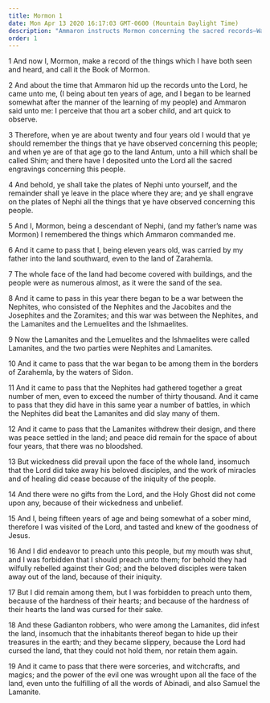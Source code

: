 ```yaml
---
title: Mormon 1
date: Mon Apr 13 2020 16:17:03 GMT-0600 (Mountain Daylight Time)
description: "Ammaron instructs Mormon concerning the sacred records—War commences between the Nephites and the Lamanites—The Three Nephites are taken away—Wickedness, unbelief, sorceries, and witchcraft prevail. About A.D. 321–26."
order: 1
---
```


1 And now I, Mormon, make a record of the things which I have both seen and heard, and call it the Book of Mormon.

2 And about the time that Ammaron hid up the records unto the Lord, he came unto me, (I being about ten years of age, and I began to be learned somewhat after the manner of the learning of my people) and Ammaron said unto me: I perceive that thou art a sober child, and art quick to observe.

3 Therefore, when ye are about twenty and four years old I would that ye should remember the things that ye have observed concerning this people; and when ye are of that age go to the land Antum, unto a hill which shall be called Shim; and there have I deposited unto the Lord all the sacred engravings concerning this people.

4 And behold, ye shall take the plates of Nephi unto yourself, and the remainder shall ye leave in the place where they are; and ye shall engrave on the plates of Nephi all the things that ye have observed concerning this people.

5 And I, Mormon, being a descendant of Nephi, (and my father’s name was Mormon) I remembered the things which Ammaron commanded me.

6 And it came to pass that I, being eleven years old, was carried by my father into the land southward, even to the land of Zarahemla.

7 The whole face of the land had become covered with buildings, and the people were as numerous almost, as it were the sand of the sea.

8 And it came to pass in this year there began to be a war between the Nephites, who consisted of the Nephites and the Jacobites and the Josephites and the Zoramites; and this war was between the Nephites, and the Lamanites and the Lemuelites and the Ishmaelites.

9 Now the Lamanites and the Lemuelites and the Ishmaelites were called Lamanites, and the two parties were Nephites and Lamanites.

10 And it came to pass that the war began to be among them in the borders of Zarahemla, by the waters of Sidon.

11 And it came to pass that the Nephites had gathered together a great number of men, even to exceed the number of thirty thousand. And it came to pass that they did have in this same year a number of battles, in which the Nephites did beat the Lamanites and did slay many of them.

12 And it came to pass that the Lamanites withdrew their design, and there was peace settled in the land; and peace did remain for the space of about four years, that there was no bloodshed.

13 But wickedness did prevail upon the face of the whole land, insomuch that the Lord did take away his beloved disciples, and the work of miracles and of healing did cease because of the iniquity of the people.

14 And there were no gifts from the Lord, and the Holy Ghost did not come upon any, because of their wickedness and unbelief.

15 And I, being fifteen years of age and being somewhat of a sober mind, therefore I was visited of the Lord, and tasted and knew of the goodness of Jesus.

16 And I did endeavor to preach unto this people, but my mouth was shut, and I was forbidden that I should preach unto them; for behold they had wilfully rebelled against their God; and the beloved disciples were taken away out of the land, because of their iniquity.

17 But I did remain among them, but I was forbidden to preach unto them, because of the hardness of their hearts; and because of the hardness of their hearts the land was cursed for their sake.

18 And these Gadianton robbers, who were among the Lamanites, did infest the land, insomuch that the inhabitants thereof began to hide up their treasures in the earth; and they became slippery, because the Lord had cursed the land, that they could not hold them, nor retain them again.

19 And it came to pass that there were sorceries, and witchcrafts, and magics; and the power of the evil one was wrought upon all the face of the land, even unto the fulfilling of all the words of Abinadi, and also Samuel the Lamanite.
